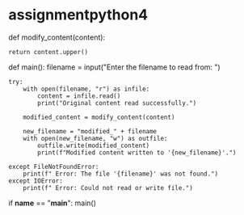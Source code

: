 # assignmentpython4

def modify_content(content):
   
    return content.upper()

def main():
    filename = input("Enter the filename to read from: ")

    try:
        with open(filename, "r") as infile:
            content = infile.read()
            print("Original content read successfully.")

        modified_content = modify_content(content)

        new_filename = "modified_" + filename
        with open(new_filename, "w") as outfile:
            outfile.write(modified_content)
            print(f"Modified content written to '{new_filename}'.")

    except FileNotFoundError:
        print(f" Error: The file '{filename}' was not found.")
    except IOError:
        print(f" Error: Could not read or write file.")

if __name__ == "__main__":
    main()
